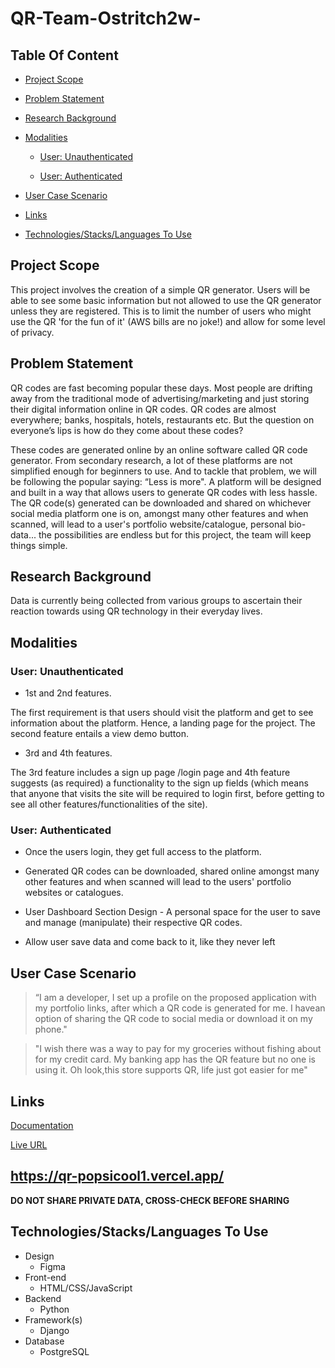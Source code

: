 # QR-Team-Ostritch2w-

## Table Of Content

- [Project Scope](#scope)

- [Problem Statement](#problem)

- [Research Background](#research)

- [Modalities](#modals)

  - [User: Unauthenticated](#unauthorized)

  - [User: Authenticated](#authorized)

- [User Case Scenario](#scenarios)

- [Links](#links)

- [Technologies/Stacks/Languages To Use](#langs)

<a id="scope"></a>

## Project Scope

This project involves the creation of a simple QR generator. Users
will be able to see some basic information but not allowed to use the
QR generator unless they are registered. This is to limit the number
of users who might use the QR 'for the fun of it' (AWS bills are no joke!) and allow for some
level of privacy.

<a id="problem"></a>

## Problem Statement

QR codes are fast becoming popular these days. Most people are
drifting away from the traditional mode of advertising/marketing and
just storing their digital information online in QR codes. QR codes
are almost everywhere; banks, hospitals, hotels, restaurants etc. But the question on everyone’s lips is how do they come about these codes?

These codes are generated online by an online software called QR code
generator. From secondary research, a lot of these platforms are not
simplified enough for beginners to use. And to tackle that problem, we
will be following the popular saying: “Less is more". A platform will
be designed and built in a way that allows users to generate QR codes
with less hassle. The QR code(s) generated can be downloaded and
shared on whichever social media platform one is on, amongst many
other features and when scanned, will lead to a user's portfolio
website/catalogue, personal bio-data... the possibilities are endless
but for this project, the team will keep things simple.

<a id="research"></a>

## Research Background
Data is currently being collected from various groups to ascertain their reaction towards using QR technology in their everyday lives.

<a id="modals"></a>

## Modalities

<a id="unauthorized"></a>

### User: Unauthenticated

- 1st and 2nd features.

The first requirement is that users should visit the platform and get to see information about the platform. Hence, a landing page for the project. The second feature entails a view demo button.

- 3rd and 4th features.

The 3rd feature includes a sign up page /login page and 4th feature suggests (as required) a functionality to the sign up fields (which means that anyone that visits the site will be required to login first, before getting to see all other features/functionalities of the site).

<a id="authorized"></a>

### User: Authenticated

- Once the users login, they get full access to the platform.

- Generated QR codes can be downloaded, shared online amongst many other features and when scanned will lead to the users' portfolio websites or catalogues.

- User Dashboard Section Design - A personal space for the user to save and manage (manipulate) their respective QR codes.

- Allow user save data and come back to it, like they never left

<a id="scenarios"></a>

## User Case Scenario

> “I am a developer, I set up a profile on the proposed application with
>my portfolio links, after which a QR code is generated for me. I
>havean option of sharing the QR code to social media or download it
>on my phone."

> "I wish there was a way to pay for my groceries without fishing
> about for my credit card. My banking app has the QR feature but no
> one is using it. Oh look,this store supports QR, life just got
> easier for me"

<a id="links"></a>

## Links

[Documentation](https://docs.google.com/document/d/1398uKa6jz8dqIcQosrzwtx-qr0b1h5tS4gY4zxB2pX8/edit?usp=sharing)

[Live URL](https://qr-popsicool1.vercel.app/)

## https://qr-popsicool1.vercel.app/
**DO NOT SHARE PRIVATE DATA, CROSS-CHECK BEFORE SHARING**

<a id="langs"></a>

## Technologies/Stacks/Languages To Use
- Design
  - Figma
- Front-end
  - HTML/CSS/JavaScript
- Backend
  - Python
- Framework(s)
  - Django
- Database
  - PostgreSQL
